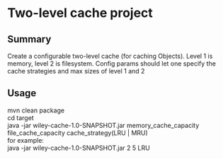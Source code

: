 Two-level cache project
=======================

Summary
-------
Create a configurable two-level cache (for caching Objects).  Level 1 is memory, level 2 is filesystem. Config params should let one specify the cache strategies and max sizes of level  1 and 2

Usage
-----
mvn clean package  
cd target  
java -jar wiley-cache-1.0-SNAPSHOT.jar memory_cache_capacity file_cache_capacity cache_strategy(LRU | MRU)  
for example:  
java -jar wiley-cache-1.0-SNAPSHOT.jar 2 5 LRU  

